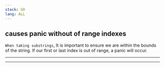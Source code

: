 ```yaml
---
stack: GO
lang: ALL
---
```


## causes panic without of range indexes
`When taking substrings`, 
It is important to ensure we are within the bounds of the string.
If our first or last index is out of range, a panic will occur.

---
---